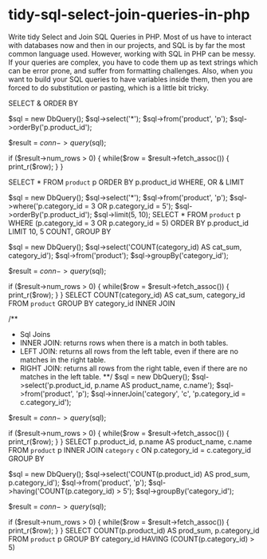# tidy-sql-select-join-queries-in-php
Write tidy Select and Join SQL Queries in PHP. Most of us have to interact with databases now and then in our projects, and SQL is by far the most common language used. However, working with SQL in PHP can be messy. If your queries are complex, you have to code them up as text strings which can be error prone, and suffer from formatting challenges. Also, when you want to build your SQL queries to have variables inside them, then you are forced to do substitution or pasting, which is a little bit tricky.

SELECT & ORDER BY

$sql = new DbQuery();
$sql->select('*');
$sql->from('product', 'p');
$sql->orderBy('p.product_id');

$result = $conn->query($sql);

if ($result->num_rows > 0) {
    while($row = $result->fetch_assoc()) {
        print_r($row);
    }
}

SELECT * FROM `product` p ORDER BY p.product_id
WHERE, OR & LIMIT

$sql = new DbQuery();
$sql->select('*');
$sql->from('product', 'p');
$sql->where('p.category_id = 3 OR p.category_id = 5');
$sql->orderBy('p.product_id');
$sql->limit(5, 10);
SELECT * FROM `product` p WHERE (p.category_id = 3 OR p.category_id = 5) ORDER BY p.product_id LIMIT 10, 5
COUNT, GROUP BY

$sql = new DbQuery();
$sql->select('COUNT(category_id) AS cat_sum, category_id');
$sql->from('product');
$sql->groupBy('category_id');

$result = $conn->query($sql);

if ($result->num_rows > 0) {
    while($row = $result->fetch_assoc()) {
        print_r($row);
    }
}
SELECT COUNT(category_id) AS cat_sum, category_id FROM `product` GROUP BY category_id
INNER JOIN

/** 
 * Sql Joins
 * INNER JOIN: returns rows when there is a match in both tables.
 * LEFT JOIN: returns all rows from the left table, even if there are no matches in the right table.
 * RIGHT JOIN: returns all rows from the right table, even if there are no matches in the left table.
 **/
$sql = new DbQuery();
$sql->select('p.product_id, p.name AS product_name, c.name');
$sql->from('product', 'p');
$sql->innerJoin('category', 'c', 'p.category_id = c.category_id');

$result = $conn->query($sql);

if ($result->num_rows > 0) {
    while($row = $result->fetch_assoc()) {
        print_r($row);
    }
}
SELECT p.product_id, p.name AS product_name, c.name FROM `product` p INNER JOIN `category` `c` ON p.category_id = c.category_id
GROUP BY

$sql = new DbQuery();
$sql->select('COUNT(p.product_id) AS prod_sum, p.category_id');
$sql->from('product', 'p');
$sql->having('COUNT(p.category_id) > 5');
$sql->groupBy('category_id');

$result = $conn->query($sql);

if ($result->num_rows > 0) {
    while($row = $result->fetch_assoc()) {
        print_r($row);
    }
}
SELECT COUNT(p.product_id) AS prod_sum, p.category_id FROM `product` p GROUP BY category_id HAVING (COUNT(p.category_id) > 5)
